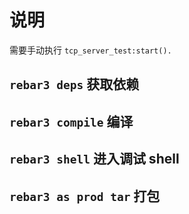 # 说明

需要手动执行 `tcp_server_test:start().`

## `rebar3 deps` 获取依赖

## `rebar3 compile` 编译

## `rebar3 shell` 进入调试 shell

## `rebar3 as prod tar` 打包
